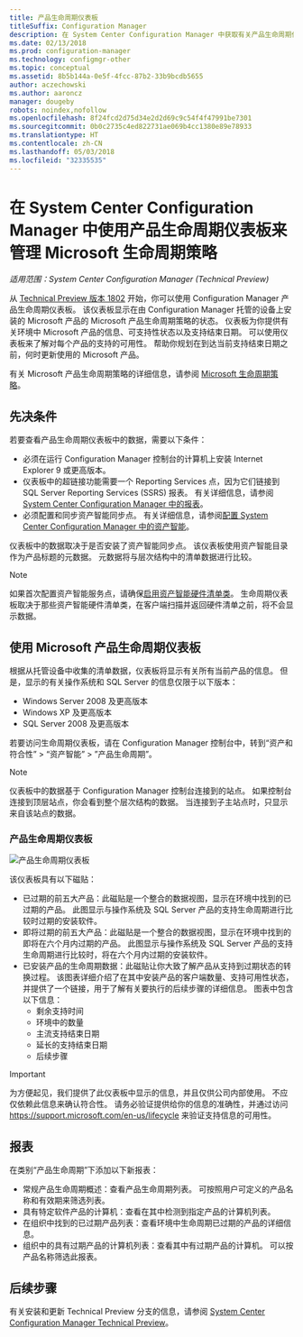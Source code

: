 ```yaml
---
title: 产品生命周期仪表板
titleSuffix: Configuration Manager
description: 在 System Center Configuration Manager 中获取有关产品生命周期仪表板的信息。
ms.date: 02/13/2018
ms.prod: configuration-manager
ms.technology: configmgr-other
ms.topic: conceptual
ms.assetid: 8b5b144a-0e5f-4fcc-87b2-33b9bcdb5655
author: aczechowski
ms.author: aaroncz
manager: dougeby
robots: noindex,nofollow
ms.openlocfilehash: 8f24fcd2d75d34e2d2d69c9c54f4f47991be7301
ms.sourcegitcommit: 0b0c2735c4ed822731ae069b4cc1380e89e78933
ms.translationtype: HT
ms.contentlocale: zh-CN
ms.lasthandoff: 05/03/2018
ms.locfileid: "32335535"
---
```

# <a name="use-the-product-lifecycle-dashboard-to-manage-microsoft-lifecycle-policy-in-system-center-configuration-manager"></a>在 System Center Configuration Manager 中使用产品生命周期仪表板来管理 Microsoft 生命周期策略

*适用范围：System Center Configuration Manager (Technical Preview)*

从 [Technical Preview 版本 1802](/sccm/core/get-started/capabilities-in-technical-preview-1802) 开始，你可以使用 Configuration Manager 产品生命周期仪表板。 该仪表板显示在由 Configuration Manager 托管的设备上安装的 Microsoft 产品的 Microsoft 产品生命周期策略的状态。 仪表板为你提供有关环境中 Microsoft 产品的信息、可支持性状态以及支持结束日期。 可以使用仪表板来了解对每个产品的支持的可用性。 帮助你规划在到达当前支持结束日期之前，何时更新使用的 Microsoft 产品。  

有关 Microsoft 产品生命周期策略的详细信息，请参阅 [Microsoft 生命周期策略](https://support.microsoft.com/en-us/lifecycle)。

## <a name="prerequisites"></a>先决条件 

 若要查看产品生命周期仪表板中的数据，需要以下条件： 
- 必须在运行 Configuration Manager 控制台的计算机上安装 Internet Explorer 9 或更高版本。 
- 仪表板中的超链接功能需要一个 Reporting Services 点，因为它们链接到 SQL Server Reporting Services (SSRS) 报表。 有关详细信息，请参阅 [System Center Configuration Manager 中的报表](/sccm/core/servers/manage/reporting)。 
- 必须配置和同步资产智能同步点。 有关详细信息，请参阅[配置 System Center Configuration Manager 中的资产智能](/sccm/core/clients/manage/asset-intelligence/configuring-asset-intelligence)。

仪表板中的数据取决于是否安装了资产智能同步点。 该仪表板使用资产智能目录作为产品标题的元数据。 元数据将与层次结构中的清单数据进行比较。 

>[!NOTE]
>如果首次配置资产智能服务点，请确保[启用资产智能硬件清单类](/sccm/core/clients/manage/asset-intelligence/configuring-asset-intelligence#BKMK_EnableAssetIntelligence)。 生命周期仪表板取决于那些资产智能硬件清单类，在客户端扫描并返回硬件清单之前，将不会显示数据。  

## <a name="use-the-microsoft-product-lifecycle-dashboard"></a>使用 Microsoft 产品生命周期仪表板

根据从托管设备中收集的清单数据，仪表板将显示有关所有当前产品的信息。 但是，显示的有关操作系统和 SQL Server 的信息仅限于以下版本：

- Windows Server 2008 及更高版本
- Windows XP 及更高版本
- SQL Server 2008 及更高版本

若要访问生命周期仪表板，请在 Configuration Manager 控制台中，转到“资产和符合性” > “资产智能” > ”产品生命周期”。

>[!NOTE]
>仪表板中的数据基于 Configuration Manager 控制台连接到的站点。 如果控制台连接到顶层站点，你会看到整个层次结构的数据。 当连接到子主站点时，只显示来自该站点的数据。

### <a name="product-lifecycle-dashboard"></a>产品生命周期仪表板

![产品生命周期仪表板](/sccm/core/clients/manage/asset-intelligence/media/product-lifecycle-dashboard.png)

该仪表板具有以下磁贴： 
- 已过期的前五大产品：此磁贴是一个整合的数据视图，显示在环境中找到的已过期的产品。 此图显示与操作系统及 SQL Server 产品的支持生命周期进行比较时过期的安装软件。  
- 即将过期的前五大产品：此磁贴是一个整合的数据视图，显示在环境中找到的即将在六个月内过期的产品。 此图显示与操作系统及 SQL Server 产品的支持生命周期进行比较时，将在六个月内过期的安装软件。
- 已安装产品的生命周期数据：此磁贴让你大致了解产品从支持到过期状态的转换过程。 该图表详细介绍了在其中安装产品的客户端数量、支持可用性状态，并提供了一个链接，用于了解有关要执行的后续步骤的详细信息。 图表中包含以下信息：     
    - 剩余支持时间
    - 环境中的数量 
    - 主流支持结束日期
    - 延长的支持结束日期
    - 后续步骤 

>[!IMPORTANT]
>为方便起见，我们提供了此仪表板中显示的信息，并且仅供公司内部使用。 不应仅依赖此信息来确认符合性。 请务必验证提供给你的信息的准确性，并通过访问 https://support.microsoft.com/en-us/lifecycle 来验证支持信息的可用性。

## <a name="reporting"></a>报表
在类别“产品生命周期”下添加以下新报表：
- 常规产品生命周期概述：查看产品生命周期列表。 可按照用户可定义的产品名称和有效期来筛选列表。 
- 具有特定软件产品的计算机：查看在其中检测到指定产品的计算机列表。
- 在组织中找到的已过期产品列表：查看环境中生命周期已过期的产品的详细信息。 
- 组织中的具有过期产品的计算机列表：查看其中有过期产品的计算机。 可以按产品名称筛选此报表。

## <a name="next-steps"></a>后续步骤
有关安装和更新 Technical Preview 分支的信息，请参阅 [System Center Configuration Manager Technical Preview](/sccm/core/get-started/technical-preview)。  

